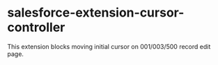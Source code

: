 salesforce-extension-cursor-controller
======================================

This extension blocks moving initial cursor on 001/003/500 record edit page.
